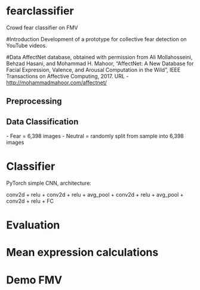 # fearclassifier
Crowd fear classifier on FMV

#Introduction 
Development of a prototype for collective fear detection on YouTube videos. 

#Data
AffectNet database, obtained with permission from Ali Mollahosseini, Behzad Hasani, and Mohammad H. Mahoor, “AffectNet: A New Database for Facial Expression, Valence, and Arousal Computation in the Wild”, IEEE Transactions on Affective Computing, 2017. URL - http://mohammadmahoor.com/affectnet/

<h2>Preprocessing</h2>
<h2>Data Classification</h2>
- Fear = 6,398 images
- Neutral = randomly split from sample into 6,398 images 

<h1>Classifier</h1>
PyTorch simple CNN, architecture: 

conv2d + relu + conv2d + relu + avg_pool + conv2d + relu + avg_pool + conv2d + relu + FC 

<h1>Evaluation</h1>

<h1>Mean expression calculations</h1>

<h1>Demo FMV</h1>

